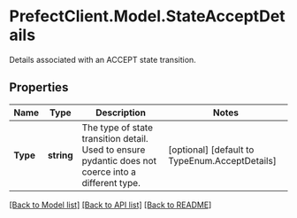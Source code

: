 # PrefectClient.Model.StateAcceptDetails
Details associated with an ACCEPT state transition.

## Properties

Name | Type | Description | Notes
------------ | ------------- | ------------- | -------------
**Type** | **string** | The type of state transition detail. Used to ensure pydantic does not coerce into a different type. | [optional] [default to TypeEnum.AcceptDetails]

[[Back to Model list]](../README.md#documentation-for-models) [[Back to API list]](../README.md#documentation-for-api-endpoints) [[Back to README]](../README.md)

